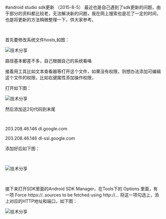 #android studio sdk更新 （2015-8-5）
最近也是自己遇到了sdk更新的问题，由于部分的资料都比较老，无法解决新的问题，我在网上搜索也是花了一定的时间，也是将更新的方法稍微整理一下，供大家参考。

 

首先要修改系统文件hosts,如图：

<img alt="技术分享" class="has" src="https://raw.githubusercontent.com/Double2hao/xujiajia_blog/main/img/16209911710280.png ">

路径基本都差不多，自己根据自己的系统看咯

接着用工具比如文本查看器等打开这个文件，如果没有权限，则想办法添加可编辑这个文件的权限，比如右键属性添加操作权限，

打开如下图：

<img alt="技术分享" class="has" src="https://raw.githubusercontent.com/Double2hao/xujiajia_blog/main/img/16209911712511.png ">

然后添加这2句代码到末尾

 

203.208.46.146 dl.google.com

203.208.46.146 dl-ssl.google.com

添加好后如下图：

 

<img alt="技术分享" class="has" src="https://raw.githubusercontent.com/Double2hao/xujiajia_blog/main/img/16209911713392.png ">

 

接下来打开SDK里面的Android SDK Manager，在Tools下的 Options 里面，有一项 Force https://..sources to be fetched using http://... 将这一项勾选上，添上对应的HTTP地址和端口，如下图：

<img alt="技术分享" class="has" src="https://raw.githubusercontent.com/Double2hao/xujiajia_blog/main/img/16209911715393.png ">

 